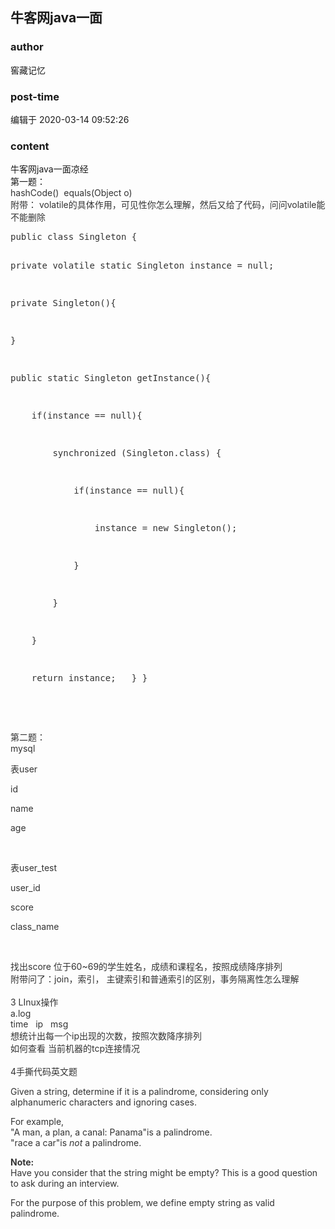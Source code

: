 ## 牛客网java一面
### author 
窖藏记忆
### post-time 

编辑于  2020-03-14 09:52:26
### content 
<div class="post-topic-des nc-post-content">
 <div>
  牛客网java一面凉经
 </div>
 <div>
  第一题：
 </div>
 <div>
  <div style="color: rgb(51,51,51);">
   hashCode()  equals(Object o)
  </div>
  <div style="color: rgb(51,51,51);">
   附带：
   <span style="color: rgb(51,51,51);">
    volatile的具体作用，可见性你怎么理解，然后又给了代码，问问volatile能不能删除
   </span>
  </div>
  <div style="color: rgb(51,51,51);">
   <pre class="prettyprint lang-java">public class Singleton {

private volatile static Singleton instance = null;

private Singleton(){

}

public static Singleton getInstance(){

    if(instance == null){ 

        synchronized (Singleton.class) {

            if(instance == null){  

                instance = new Singleton();

            }

        }

    }

    return instance;
  }
}</pre>
   <p>
    <br/>
   </p>
   <br/>
  </div>
  <div style="color: rgb(51,51,51);">
   第二题：
  </div>
  <div style="color: rgb(51,51,51);">
   <div style="color: rgb(51,51,51);">
    <span>
    </span>
    <span>
    </span>
    mysql
   </div>
   <div style="color: rgb(51,51,51);">
    <p>
     表user
    </p>
    <p>
     id
    </p>
    <p>
     name
    </p>
    <p>
     age
    </p>
    <p>
     <br/>
    </p>
    <p>
     表user_test
    </p>
    <p>
     user_id
    </p>
    <p>
     score
    </p>
    <p>
     class_name
    </p>
    <p>
     <br/>
    </p>
    <div>
     找出score 位于60~69的学生姓名，成绩和课程名，按照成绩降序排列
     <span>
     </span>
     <span>
     </span>
    </div>
    <div>
     附带问了：join，索引， 主键索引和普通索引的区别，事务隔离性怎么理解
    </div>
    <div>
     <br/>
    </div>
    <div>
     3 LInux操作
    </div>
    <div>
     <div style="color: rgb(51,51,51);">
      a.log
     </div>
     <div style="color: rgb(51,51,51);">
      time   ip   msg
     </div>
     <div style="color: rgb(51,51,51);">
      想统计出每一个ip出现的次数，按照次数降序排列
     </div>
     如何查看
     <span style="color: rgb(51,51,51);">
      当前机器的tcp连接情况
     </span>
    </div>
    <div>
     <br/>
    </div>
    <div>
     4手撕代码英文题
     <span>
     </span>
    </div>
    <div>
     <p style="color: rgb(51,51,51);">
      Given a string, determine if it is a palindrome, considering only alphanumeric characters and ignoring cases.
     </p>
     <p style="color: rgb(51,51,51);">
      For example,
      <br/>
      "A man, a plan, a canal: Panama"is a palindrome.
      <br/>
      "race a car"is
      <i>
       not
      </i>
      a palindrome.
     </p>
     <p style="color: rgb(51,51,51);">
      <b>
       Note:
      </b>
      <br/>
      Have you consider that the string might be empty? This is a good question to ask during an interview.
     </p>
     <p style="color: rgb(51,51,51);">
      For the purpose of this problem, we define empty string as valid palindrome.
     </p>
     <div>
      <br/>
     </div>
    </div>
   </div>
  </div>
 </div>
</div>
